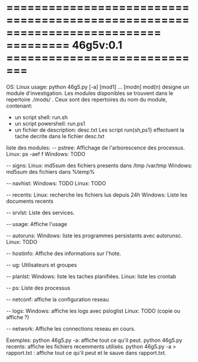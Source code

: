 
==========================================================================
=========                46g5v:0.1           =============================
==========================================================================
    
OS: Linux
usage:
 python 46g5.py [-a] [mod1]  ... [modn]
   mod(n) designe un module d'investigation.
 Les modules disponibles se trouvent dans le repertoire ./mods/ .
 Ceux sont des repertoires du nom du module, contenant:
  - un script shell:           run.sh
  - un script powershell:      run.ps1
  - un fichier de description: desc.txt
  Les script run{sh,ps1} effectuent la tache decrite dans le fichier desc.txt 

liste des modules:
-- pstree:
Affichage de l'arborescence des processus.
Linux: ps -aef f
Windows: TODO

-- signs:
Linux: md5sum des fichiers presents dans /tmp /var/tmp
Windows: md5sum des fichiers dans %temp%

-- navhist:
Windows: TODO
Linux: TODO

-- recents:
Linux: recherche les fichiers lus depuis 24h
Windows: Liste les documents recents

-- srvlst:
Liste des services.

-- usage:
Affiche l'usage

-- autoruns:
Windows: liste les programmes persistants avec autorunsc.
Linux: TODO

-- hostinfo:
Affiche des informations sur l'hote.

-- ug:
Utilisateurs et groupes

-- planlst:
Windows: liste les taches planifiées.
Linux: liste les crontab

-- ps:
Liste des processus

-- netconf:
affiche la configuration reseau

-- logs:
Windows: affiche les logs avec psloglist
Linux: TODO (copie ou affiche ?)

-- network:
Affiche les connections reseau en cours.

 Exemples:
python 46g5.py -a: affiche tout ce qu'il peut.
python 46g5.py recents: affiche les fichiers recemments utilisés.
python 46g5.py -a > rapport.txt : affiche tout ce qu'il peut et le sauve dans rapport.txt.


